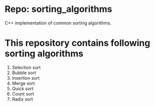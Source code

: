 Repo: sorting_algorithms
========================

C++ implementation of common sorting algorithms.

This repository contains following sorting algorithms
=====================================================
1. Selection sort
2. Bubble sort
3. Insertion sort 
4. Merge sort
5. Quick sort
6. Count sort
7. Radix sort
